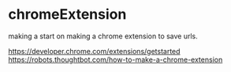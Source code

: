 # chromeExtension

making a start on making a chrome extension to save urls.  

https://developer.chrome.com/extensions/getstarted
https://robots.thoughtbot.com/how-to-make-a-chrome-extension

